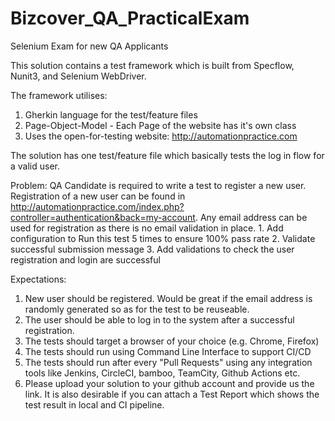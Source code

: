 # Bizcover_QA_PracticalExam
Selenium Exam for new QA Applicants

This solution contains a test framework which is built from Specflow, Nunit3, and Selenium WebDriver.

The framework utilises:
1. Gherkin language for the test/feature files
2. Page-Object-Model - Each Page of the website has it's own class
3. Uses the open-for-testing website: http://automationpractice.com

The solution has one test/feature file which basically tests the log in flow for a valid user.

Problem: QA Candidate is required to write a test to register a new user. Registration of a new user can be found in http://automationpractice.com/index.php?controller=authentication&back=my-account.
         Any email address can be used for registration as there is no email validation in place.
		 1. Add configuration to Run this test 5 times to ensure 100% pass rate
		 2. Validate successful submission message
		 3. Add validations to check the user registration and login are successful

Expectations:
1. New user should be registered. Would be great if the email address is randomly generated so as for the test to be reuseable.
2. The user should be able to log in to the system after a successful registration.
3. The tests should target a browser of your choice (e.g. Chrome, Firefox)
4. The tests should run using Command Line Interface to support CI/CD
5. The tests should run after every "Pull Requests" using any integration tools like Jenkins, CircleCI, bamboo, TeamCity, Github Actions etc.
6. Please upload your solution to your github account and provide us the link. It is also desirable if you can attach a Test Report which shows the test result in local and CI pipeline.
